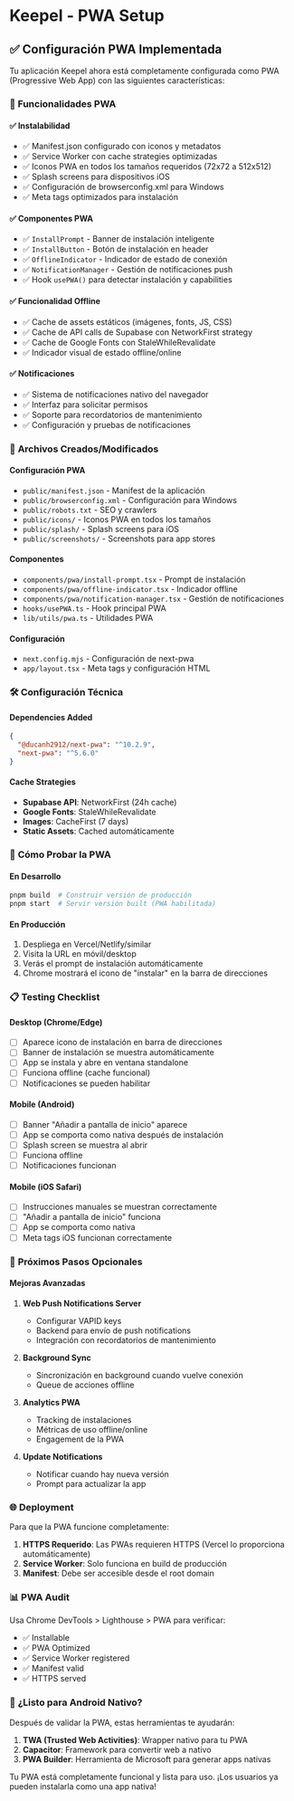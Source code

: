 # Keepel - PWA Setup

## ✅ Configuración PWA Implementada

Tu aplicación Keepel ahora está completamente configurada como PWA (Progressive Web App) con las siguientes características:

### 🚀 Funcionalidades PWA

#### ✅ **Instalabilidad**

- ✅ Manifest.json configurado con iconos y metadatos
- ✅ Service Worker con cache strategies optimizadas
- ✅ Iconos PWA en todos los tamaños requeridos (72x72 a 512x512)
- ✅ Splash screens para dispositivos iOS
- ✅ Configuración de browserconfig.xml para Windows
- ✅ Meta tags optimizados para instalación

#### ✅ **Componentes PWA**

- ✅ `InstallPrompt` - Banner de instalación inteligente
- ✅ `InstallButton` - Botón de instalación en header
- ✅ `OfflineIndicator` - Indicador de estado de conexión
- ✅ `NotificationManager` - Gestión de notificaciones push
- ✅ Hook `usePWA()` para detectar instalación y capabilities

#### ✅ **Funcionalidad Offline**

- ✅ Cache de assets estáticos (imágenes, fonts, JS, CSS)
- ✅ Cache de API calls de Supabase con NetworkFirst strategy
- ✅ Cache de Google Fonts con StaleWhileRevalidate
- ✅ Indicador visual de estado offline/online

#### ✅ **Notificaciones**

- ✅ Sistema de notificaciones nativo del navegador
- ✅ Interfaz para solicitar permisos
- ✅ Soporte para recordatorios de mantenimiento
- ✅ Configuración y pruebas de notificaciones

### 📱 **Archivos Creados/Modificados**

#### Configuración PWA

- `public/manifest.json` - Manifest de la aplicación
- `public/browserconfig.xml` - Configuración para Windows
- `public/robots.txt` - SEO y crawlers
- `public/icons/` - Iconos PWA en todos los tamaños
- `public/splash/` - Splash screens para iOS
- `public/screenshots/` - Screenshots para app stores

#### Componentes

- `components/pwa/install-prompt.tsx` - Prompt de instalación
- `components/pwa/offline-indicator.tsx` - Indicador offline
- `components/pwa/notification-manager.tsx` - Gestión de notificaciones
- `hooks/usePWA.ts` - Hook principal PWA
- `lib/utils/pwa.ts` - Utilidades PWA

#### Configuración

- `next.config.mjs` - Configuración de next-pwa
- `app/layout.tsx` - Meta tags y configuración HTML

### 🛠 **Configuración Técnica**

#### Dependencies Added

```json
{
  "@ducanh2912/next-pwa": "^10.2.9",
  "next-pwa": "^5.6.0"
}
```

#### Cache Strategies

- **Supabase API**: NetworkFirst (24h cache)
- **Google Fonts**: StaleWhileRevalidate
- **Images**: CacheFirst (7 days)
- **Static Assets**: Cached automáticamente

### 📱 **Cómo Probar la PWA**

#### En Desarrollo

```bash
pnpm build  # Construir versión de producción
pnpm start  # Servir versión built (PWA habilitada)
```

#### En Producción

1. Despliega en Vercel/Netlify/similar
2. Visita la URL en móvil/desktop
3. Verás el prompt de instalación automáticamente
4. Chrome mostrará el icono de "instalar" en la barra de direcciones

### 📋 **Testing Checklist**

#### Desktop (Chrome/Edge)

- [ ] Aparece icono de instalación en barra de direcciones
- [ ] Banner de instalación se muestra automáticamente
- [ ] App se instala y abre en ventana standalone
- [ ] Funciona offline (cache funcional)
- [ ] Notificaciones se pueden habilitar

#### Mobile (Android)

- [ ] Banner "Añadir a pantalla de inicio" aparece
- [ ] App se comporta como nativa después de instalación
- [ ] Splash screen se muestra al abrir
- [ ] Funciona offline
- [ ] Notificaciones funcionan

#### Mobile (iOS Safari)

- [ ] Instrucciones manuales se muestran correctamente
- [ ] "Añadir a pantalla de inicio" funciona
- [ ] App se comporta como nativa
- [ ] Meta tags iOS funcionan correctamente

### 🔧 **Próximos Pasos Opcionales**

#### Mejoras Avanzadas

1. **Web Push Notifications Server**
   - Configurar VAPID keys
   - Backend para envío de push notifications
   - Integración con recordatorios de mantenimiento

2. **Background Sync**
   - Sincronización en background cuando vuelve conexión
   - Queue de acciones offline

3. **Analytics PWA**
   - Tracking de instalaciones
   - Métricas de uso offline/online
   - Engagement de la PWA

4. **Update Notifications**
   - Notificar cuando hay nueva versión
   - Prompt para actualizar la app

### 🌐 **Deployment**

Para que la PWA funcione completamente:

1. **HTTPS Requerido**: Las PWAs requieren HTTPS (Vercel lo proporciona automáticamente)
2. **Service Worker**: Solo funciona en build de producción
3. **Manifest**: Debe ser accesible desde el root domain

### 📊 **PWA Audit**

Usa Chrome DevTools > Lighthouse > PWA para verificar:

- ✅ Installable
- ✅ PWA Optimized
- ✅ Service Worker registered
- ✅ Manifest valid
- ✅ HTTPS served

### 🎯 **¿Listo para Android Nativo?**

Después de validar la PWA, estas herramientas te ayudarán:

1. **TWA (Trusted Web Activities)**: Wrapper nativo para tu PWA
2. **Capacitor**: Framework para convertir web a nativo
3. **PWA Builder**: Herramienta de Microsoft para generar apps nativas

Tu PWA está completamente funcional y lista para uso. ¡Los usuarios ya pueden instalarla como una app nativa!

